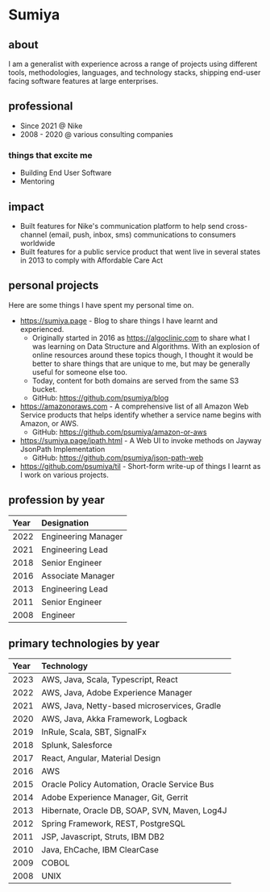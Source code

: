 # Sumiya

## about
I am a generalist with experience across a range of projects using different tools, methodologies, languages, and technology stacks,  shipping end-user facing software features at large enterprises.

## professional

* Since 2021 @ Nike
* 2008 - 2020 @ various consulting companies

### things that excite me

* Building End User Software
* Mentoring

## impact

* Built features for Nike's communication platform to help send cross-channel (email, push, inbox, sms) communications to consumers worldwide 
* Built features for a public service product that went live in several states in 2013 to comply with Affordable Care Act

## personal projects

Here are some things I have spent my personal time on.

* https://sumiya.page - Blog to share things I have learnt and experienced.
  * Originally started in 2016 as https://algoclinic.com to share what I was learning on Data Structure and Algorithms. With an explosion of online resources around these topics though, I thought it would be better to share things that are unique to me, but may be generally useful for someone else too.
  * Today, content for both domains are served from the same S3 bucket.
  * GitHub: https://github.com/psumiya/blog
* https://amazonoraws.com - A comprehensive list of all Amazon Web Service products that helps identify whether a service name begins with Amazon, or AWS.
  * GitHub: https://github.com/psumiya/amazon-or-aws
* https://sumiya.page/jpath.html - A Web UI to invoke methods on Jayway JsonPath Implementation
  * GitHub: https://github.com/psumiya/json-path-web
* https://github.com/psumiya/til - Short-form write-up of things I learnt as I work on various projects. 
  
## profession by year

| Year | Designation         |
|:-----|:--------------------|
| 2022 | Engineering Manager |
| 2021 | Engineering Lead    |
| 2018 | Senior Engineer     |
| 2016 | Associate Manager   |
| 2013 | Engineering Lead    |
| 2011 | Senior Engineer     |
| 2008 | Engineer            |

## primary technologies by year

| Year | Technology                                    |
|:-----|:----------------------------------------------|
| 2023 | AWS, Java, Scala, Typescript, React           |
| 2022 | AWS, Java, Adobe Experience Manager           |
| 2021 | AWS, Java, Netty-based microservices, Gradle  |
| 2020 | AWS, Java, Akka Framework, Logback            |
| 2019 | InRule, Scala, SBT, SignalFx                  |
| 2018 | Splunk, Salesforce                            |
| 2017 | React, Angular, Material Design               |
| 2016 | AWS                                           |
| 2015 | Oracle Policy Automation, Oracle Service Bus  |
| 2014 | Adobe Experience Manager, Git, Gerrit         |
| 2013 | Hibernate, Oracle DB, SOAP, SVN, Maven, Log4J |
| 2012 | Spring Framework, REST, PostgreSQL            |
| 2011 | JSP, Javascript, Struts, IBM DB2              |
| 2010 | Java, EhCache, IBM ClearCase                  |
| 2009 | COBOL                                         |
| 2008 | UNIX                                          |

